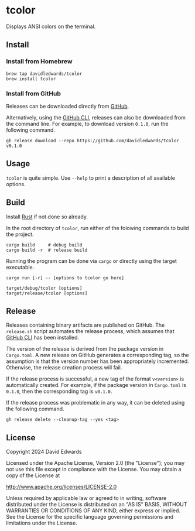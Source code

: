 # tcolor

Displays ANSI colors on the terminal.

## Install

### Install from Homebrew

```shell
brew tap davidledwards/tcolor
brew install tcolor
```

### Install from GitHub

Releases can be downloaded directly from [GitHub](https://github.com/davidledwards/tcolor/releases).

Alternatively, using the [GitHub CLI](https://cli.github.com/), releases can also be downloaded from the command line. For example, to download version `0.1.0`, run the following command.

```shell
gh release download --repo https://github.com/davidledwards/tcolor v0.1.0
```

## Usage

`tcolor` is quite simple. Use `--help` to print a description of all available options.

## Build

Install [Rust](https://www.rust-lang.org/tools/install) if not done so already.

In the root directory of `tcolor`, run either of the folowing commands to build the project.

```shell
cargo build     # debug build
cargo build -r  # release build
```

Running the program can be done via `cargo` or directly using the target executable.

```shell
cargo run [-r] -- [options to tcolor go here]
```

```shell
target/debug/tcolor [options]
target/release/tcolor [options]
```

## Release

Releases containing binary artifacts are published on GitHub. The `release.sh` script automates the release process, which assumes that [GitHub CLI](https://cli.github.com/) has been installed.

The version of the release is derived from the package version in `Cargo.toml`. A new release on GitHub generates a corresponding tag, so the assumption is that the version number has been appropriately incremented. Otherwise, the release creation process will fail.

If the release process is successful, a new tag of the format `v<version>` is automatically created. For example, if the package version in `Cargo.toml` is `0.1.0`, then the corresponding tag is `v0.1.0`.

If the release process was problematic in any way, it can be deleted using the following command.

```shell
gh release delete --cleanup-tag --yes <tag>
```

## License

Copyright 2024 David Edwards

Licensed under the Apache License, Version 2.0 (the "License"); you may not use this file except in compliance with the License. You may obtain a copy of the License at

<http://www.apache.org/licenses/LICENSE-2.0>

Unless required by applicable law or agreed to in writing, software distributed under the License is distributed on an "AS IS" BASIS, WITHOUT WARRANTIES OR CONDITIONS OF ANY KIND, either express or implied. See the License for the specific language governing permissions and limitations under the License.

